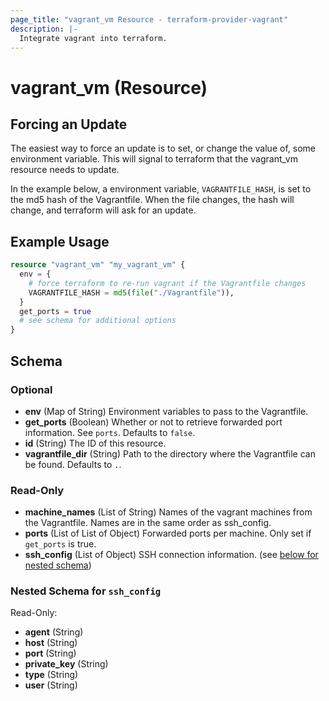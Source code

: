 ```yaml
---
page_title: "vagrant_vm Resource - terraform-provider-vagrant"
description: |-
  Integrate vagrant into terraform.
---
```


# vagrant_vm (Resource)

## Forcing an Update
The easiest way to force an update is to set, or change the value of, some
environment variable. This will signal to terraform that the vagrant_vm
resource needs to update.

In the example below, a environment variable, `VAGRANTFILE_HASH`, is set to
the md5 hash of the Vagrantfile. When the file changes, the hash will change,
and terraform will ask for an update.

## Example Usage

```terraform
resource "vagrant_vm" "my_vagrant_vm" {
  env = {
    # force terraform to re-run vagrant if the Vagrantfile changes
    VAGRANTFILE_HASH = md5(file("./Vagrantfile")),
  }
  get_ports = true
  # see schema for additional options
}
```

<!-- schema generated by tfplugindocs -->
## Schema

### Optional

- **env** (Map of String) Environment variables to pass to the Vagrantfile.
- **get_ports** (Boolean) Whether or not to retrieve forwarded port information. See `ports`. Defaults to `false`.
- **id** (String) The ID of this resource.
- **vagrantfile_dir** (String) Path to the directory where the Vagrantfile can be found. Defaults to `.`.

### Read-Only

- **machine_names** (List of String) Names of the vagrant machines from the Vagrantfile. Names are in the same order as ssh_config.
- **ports** (List of List of Object) Forwarded ports per machine. Only set if `get_ports` is true.
- **ssh_config** (List of Object) SSH connection information. (see [below for nested schema](#nestedatt--ssh_config))

<a id="nestedatt--ssh_config"></a>
### Nested Schema for `ssh_config`

Read-Only:

- **agent** (String)
- **host** (String)
- **port** (String)
- **private_key** (String)
- **type** (String)
- **user** (String)
